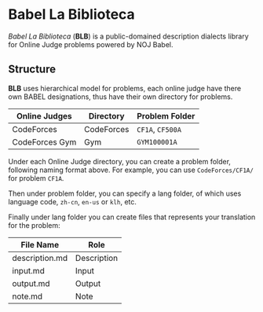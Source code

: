 # Babel La Biblioteca
*Babel La Biblioteca* (**BLB**) is a public-domained description dialects library for Online Judge problems powered by NOJ Babel.

## Structure
**BLB** uses hierarchical model for problems, each online judge have there own BABEL designations, thus have their own directory for problems.

|Online Judges|Directory|Problem Folder|
|-------------|---------|-------------|
|CodeForces|CodeForces|`CF1A`, `CF500A`|
|CodeForces Gym|Gym|`GYM100001A`|

Under each Online Judge directory, you can create a problem folder, following naming format above. For example, you can use `CodeForces/CF1A/` for problem `CF1A`.

Then under problem folder, you can specify a lang folder, of which uses language code, `zh-cn`, `en-us` or `klh`, etc.

Finally under lang folder you can create files that represents your translation for the problem:

|File Name|Role|
|---------|----|
|description.md| Description |
|input.md| Input |
|output.md| Output |
|note.md| Note |
